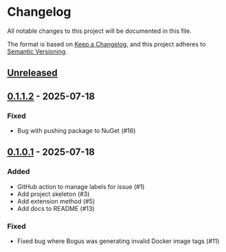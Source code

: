 # Changelog

All notable changes to this project will be documented in this file.

The format is based on [Keep a Changelog](https://keepachangelog.com/en/1.0.0/),
and this project adheres to [Semantic Versioning](https://semver.org/spec/v2.0.0.html).

## [Unreleased]

## [0.1.1.2] - 2025-07-18

### Fixed

- Bug with pushing package to NuGet (#16)

## [0.1.0.1] - 2025-07-18

### Added

- GitHub action to manage labels for issue (#1)
- Add project skeleton (#3)
- Add extension method (#5)
- Add docs to README (#13)

### Fixed

- Fixed bug where Bogus was generating invalid Docker image tags (#11)

[unreleased]: https://github.com/baynezy/Aspire.Hosting.Structurizr/compare/0.1.1.2...HEAD
[0.1.1.2]: https://github.com/baynezy/Aspire.Hosting.Structurizr/compare/0.1.0.1...0.1.1.2
[0.1.0.1]: https://github.com/baynezy/Aspire.Hosting.Structurizr/compare/0dddfb8c2e5cf224e43e9c37e68e0d65a3c78e28...0.1.0.1